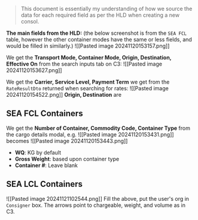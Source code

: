 > This document is essentially my understanding of how we source the data for each required field as per the HLD when creating a new consol.

**The main fields from the HLD:**
(the below screenshot is from the `SEA FCL` table, however the other container modes have the same or less fields, and would be filled in similarly.)
![[Pasted image 20241120153157.png]]

We get the **Transport Mode, Container Mode, Origin, Destination, Effective On** from the search inputs tab on C3:
![[Pasted image 20241120153627.png]] 

We get the **Carrier, Service Level, Payment Term** we get from the `RateResultDto` returned when searching for rates:
![[Pasted image 20241120154522.png]]
**Origin, Destination** are
## SEA FCL Containers
We get the **Number of Container, Commodity Code, Container Type** from the cargo details modal, e.g.
![[Pasted image 20241120153431.png]]
becomes
![[Pasted image 20241120153443.png]]
- **WQ**: KG by default
- **Gross Weight**: based upon container type
- **Container #**: Leave blank
## SEA LCL Containers
![[Pasted image 20241121102544.png]]
Fill the above, put the user's org in `Consigner` box. The arrows point to chargeable, weight, and volume as in C3.

